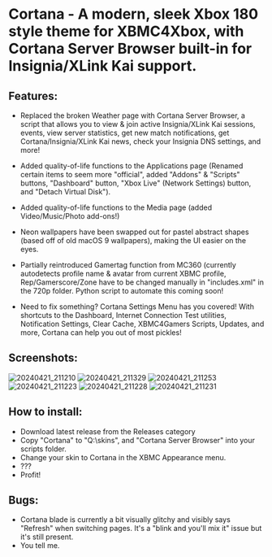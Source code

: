 # Cortana - A modern, sleek Xbox 180 style theme for XBMC4Xbox, with Cortana Server Browser built-in for Insignia/XLink Kai support.

## Features:
- Replaced the broken Weather page with Cortana Server Browser, a script that allows you to view & join active Insignia/XLink Kai sessions, events, view server statistics, get new match notifications, get Cortana/Insignia/XLink Kai news, check your Insignia DNS settings, and more!
  
- Added quality-of-life functions to the Applications page (Renamed certain items to seem more "official", added "Addons" & "Scripts" buttons, "Dashboard" button, "Xbox Live" (Network Settings) button, and "Detach Virtual Disk").
  
- Added quality-of-life functions to the Media page (added Video/Music/Photo add-ons!)
  
- Neon wallpapers have been swapped out for pastel abstract shapes (based off of old macOS 9 wallpapers), making the UI easier on the eyes.
  
- Partially reintroduced Gamertag function from MC360 (currently autodetects profile name & avatar from current XBMC profile, Rep/Gamerscore/Zone have to be changed manually in "includes.xml" in the 720p folder. Python script to automate this coming soon!
  
- Need to fix something? Cortana Settings Menu has you covered! With shortcuts to the Dashboard, Internet Connection Test utilities, Notification Settings, Clear Cache, XBMC4Gamers Scripts, Updates, and more, Cortana can help you out of most pickles!
  
## Screenshots:
![20240421_211210](https://github.com/faithvoid/skin.cortana/assets/56975081/f809d69b-ebf6-43eb-ad82-6223872c8906)
![20240421_211329](https://github.com/faithvoid/skin.cortana/assets/56975081/99259e08-d826-4a75-978b-6ca5c935093d)
![20240421_211253](https://github.com/faithvoid/skin.cortana/assets/56975081/31817b61-6eca-4d89-8dd6-933700013877)
![20240421_211223](https://github.com/faithvoid/skin.cortana/assets/56975081/4995507e-30b7-4e43-a6c2-1509989fc0d6)
![20240421_211228](https://github.com/faithvoid/skin.cortana/assets/56975081/01500c45-a7b5-4ef2-9fff-cb0f4c76f94f)
![20240421_211231](https://github.com/faithvoid/skin.cortana/assets/56975081/8f79d5ff-808b-433e-a571-e5d6f3a7a024)

## How to install:
- Download latest release from the Releases category
- Copy "Cortana" to "Q:\skins\", and "Cortana Server Browser" into your scripts folder.
- Change your skin to Cortana in the XBMC Appearance menu.
- ???
- Profit!

## Bugs:
- Cortana blade is currently a bit visually glitchy and visibly says "Refresh" when switching pages. It's a "blink and you'll mix it" issue but it's still present. 
- You tell me.
